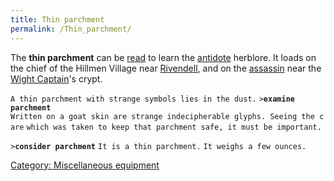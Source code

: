 ```yaml
---
title: Thin parchment
permalink: /Thin_parchment/
---
```


The **thin parchment** can be [read](read "wikilink") to learn the
[antidote](Herblore#Antidote "wikilink") herblore. It loads on the chief
of the Hillmen Village near [Rivendell](Rivendell "wikilink"), and on
the [assassin](assassin "wikilink") near the [Wight
Captain](Super_Mobile#Wight_Captain "wikilink")'s crypt.

`A thin parchment with strange symbols lies in the dust.`
`>`**`examine parchment`**
`Written on a goat skin are strange indecipherable glyphs. Seeing the care`
`which was taken to keep that parchment safe, it must be important.`

`>`**`consider parchment`**
`It is a thin parchment.`
`It weighs a few ounces.`

[Category: Miscellaneous
equipment](Category:_Miscellaneous_equipment "wikilink")